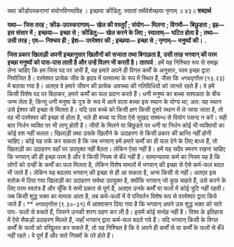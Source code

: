 यथा क्रीडोपस्कराणां संयोगविगमाविह । इच्छया क्रीडितु: स्यातां तथैवेशेच्छया नृणाम् ॥ ४३॥ **शब्दार्थ** 

**यथा—** **जिस तरह** **; क्रीड-उपस्कराणाम्—** **खेल की वस्तुएँ** **; संयोग—** **मिलना** **; विगमौ—** **बिछुडऩा** **; इह—** **इस संसार में** **;** **इच्छया—** **इच्छा से** **; क्रीडितु:—** **खेल करने के लिए** **; स्याताम्—** **घटित होता है** **; तथा—** **उसी तरह** **; एव—** **निश्चय ही** **; ईश—** **परमेश्वर की** **; इच्छया—** **इच्छा से** **; नृणाम्—** **मनुष्यों की।** **.** 

**जिस प्रकार खिलाड़ी अपनी इच्छानुसार खिलौनों को सजाता तथा बिगाड़ता है, उसी तरह** **भगवान् की परम इच्छा मनुष्यों को पास-पास लाती है और उन्हें विलग भी करती है।** **तात्पर्य** : हमें यह निश्चित रूप से समझ लेना चाहिए कि हम जिस पद पर अभी हैं, वह हमारे अपने ही विगत कर्मों के अनुसार, परम इच्छा द्वारा नियोजित है। परमेश्वर प्रत्येक जीव के हृदय में परमात्मा के रूप में स्थित हैं, जैसा कि *भगवद्गीता* (१३.२३) में बताया गया है। अतएव वे हमारे जीवन की प्रत्येक अवस्था की गतिविधियों को जानते रहते हैं। वे हमें किसी विशेष पद पर बिठाकर, हमारे कर्मों का फल प्रदान करते हैं। धनी मनुष्य का बच्चा सश्पन्नता के बीच जन्म लेता है; किन्तु धनी मनुष्य के पुत्र के रूप में आने वाला बच्चा इस स्थान के योग्य था; अत: यह स्थान उसे ईश्वर की इच्छा से मिलता है। यदि उस बच्चे को किसी क्षण किसी दूसरे स्थान में ले जाया जाता है, तो वह भी परमेश्वर की इच्छा से होता है, भले ही बच्चा या पिता ऐसे सुखद सश्बन्ध से वियोग पसन्द न करें। यही बात निर्धन व्यक्ति पर भी लागू होती है। जीवों के मिलने या बिछुडऩे पर धनी या निर्धन कोई भी व्यक्तियों का कोई वश नहीं चलता। खिलाड़ी तथा उसके खिलौने के उदाहरण से किसी प्रकार की भ्रान्ति नहीं होनी चाहिए। कोई यह तर्क कर सकता है कि जब भगवान् हमें हमारे कर्मों का ही फल देने के लिए बाध्य हैं, तो खिलाड़ी का उदाहरण यहाँ पर उपयुक्त नहीं बैठता। लेकिन ऐसा नहीं है। हमें यह सदैव स्मरण रखना चाहिए कि भगवान् की ही इच्छा परम है और वे किसी नियम से बँधे नहीं हैं। सामान्यतया कर्म का नियम यह है कि लोगों को उन्हीं के कर्मों का फल मिलता है, लेकिन विशेष मामलों में भगवान् की इच्छा से ऐसे कर्म-फल बदल भी जाते हैं। लेकिन यह बदलाप भगवान् की इच्छा से ही आ सकता है, अन्य किसी से नहीं। अतएव इस श्लोक में दिया गया खिलाड़ी का उदाहरण सर्वथा उपयुक्त है, क्योंकि भगवान् जो कुछ चाहते हैं, उसे करने के लिए परम स्वतंत्र हैं और चूँकि वे सभी प्रकार से पूर्ण हैं, अतएव उनके कर्मों या फलों में कोई त्रुटि नहीं रहती। जब किसी शुद्ध भक्त का मामला आता है, तब कर्म-फलों में ये परिवर्तन विशेष रूप से परमेश्वर द्वारा किये जाते हैं। ** *भगवद्गीता* (९.३०-३१) में आश्वासन दिया गया है कि भगवान् अपने उस शुद्ध भक्त को सारे पाप- फलों से बचाते हैं, जिसने उनकी शरण ग्रहण कर ली है। इसमें कोई सन्देह नहीं है। विश्व के इतिहास में ऐसे सैकड़ों उदाहरण मिलते हैं, जहाँ भगवान् द्वारा कर्म-फल बदले गये हैं। यदि भगवान् किसी के विगत कर्मों के फलों को परिवॢतत कर सकते हैं, तो यह निश्चित है कि वे अपने ही कर्मों से या कर्मों के फलों से बँधे नहीं रहते। वे पूर्ण हैं और सारे नियमों के परे होते हैं। 